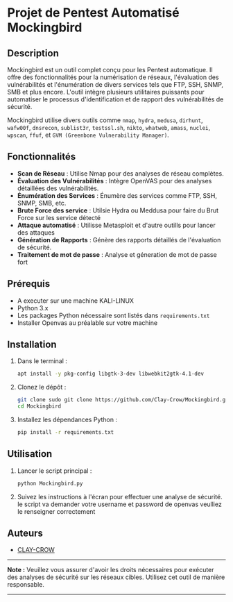 # Projet de Pentest Automatisé  Mockingbird 

## Description

Mockingbird est un outil complet conçu pour les Pentest automatique. Il offre des fonctionnalités pour la numérisation de réseaux, l'évaluation des vulnérabilités et l'énumération de divers services tels que FTP, SSH, SNMP, SMB et plus encore. L'outil intègre plusieurs utilitaires puissants pour automatiser le processus d'identification et de rapport des vulnérabilités de sécurité.

Mockingbird utilise divers outils comme `nmap`, `hydra`, `medusa`, `dirhunt`, `wafw00f`, `dnsrecon`, `sublist3r`, `testssl.sh`, `nikto`, `whatweb`, `amass`, `nuclei`, `wpscan`, `ffuf`, et `GVM (Greenbone Vulnerability Manager)`.

## Fonctionnalités

- **Scan de Réseau** : Utilise Nmap pour des analyses de réseau complètes.
- **Évaluation des Vulnérabilités** : Intègre OpenVAS pour des analyses détaillées des vulnérabilités.
- **Énumération des Services** : Énumère des services comme FTP, SSH, SNMP, SMB, etc.
- **Brute Force des service** : Utilsie Hydra ou Meddusa pour faire du Brut Force sur  les service détecté
- **Attaque automatisé** : Utilisse Metasploit et d'autre outills pour lancer des attaques 
- **Génération de Rapports** : Génère des rapports détaillés de l'évaluation de sécurité.
- **Traitement de mot de passe** : Analyse et géneration de mot de passe fort


## Prérequis

- A executer sur une machine KALI-LINUX
- Python 3.x
- Les packages Python nécessaire sont  listés dans `requirements.txt`
- Installer Openvas au préalable sur votre machine 

## Installation

1. Dans le terminal : 
    ```bash
    apt install -y pkg-config libgtk-3-dev libwebkit2gtk-4.1-dev
   ```  
   

2. Clonez le dépôt :
   ```bash
   git clone sudo git clone https://github.com/Clay-Crow/Mockingbird.git
   cd Mockingbird
   ```
    

3. Installez les dépendances Python :
   ```bash
   pip install -r requirements.txt
   ```



## Utilisation

1. Lancer le script principal :
   ```bash
   python Mockingbird.py
   ```
2. Suivez les instructions à l'écran pour effectuer une analyse de sécurité. le script va demander votre username et password de     openvas veulliez le renseigner correctement 


## Auteurs

- [CLAY-CROW](lien_vers_profil)

---

**Note :** Veuillez vous assurer d'avoir les droits nécessaires pour exécuter des analyses de sécurité sur les réseaux cibles. Utilisez cet outil de manière responsable.

---